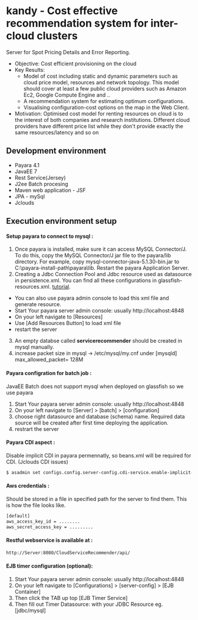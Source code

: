 # kandy -  Cost effective recommendation system for inter-cloud clusters
Server for Spot Pricing Details and Error Reporting.
* Objective: Cost efficient provisioning on the cloud
* Key Results: 
    * Model of cost including static and dynamic parameters such as cloud price model, resources and network topology. This model should cover at least a few public cloud providers such as Amazon Ec2, Google Compute Engine and ..
	* A recommendation system for estimating optimum configurations.  
	* Visualising configuration-cost options on the map in the Web Client. 
* Motivation: Optimised cost model for renting resources on cloud is to the interest of both companies and research institutions. Different cloud providers have different price list while they don't provide exactly the same resources/latency and so on

## Development environment

* Payara 4.1
* JavaEE 7
* Rest Service(Jersey)
* J2ee Batch procesing
* Maven web application - JSF
* JPA - mySql
* Jclouds

## Execution environment setup

#### Setup payara to connect to mysql :
1. 	Once payara is installed, make sure it can access MySQL Connector/J. To do this, copy the MySQL Connector/J jar file to the payara/lib directory. For example, copy mysql-connector-java-5.1.30-bin.jar to C:\payara-install-path\payara\lib. Restart the payara Application Server.
2. Creating a Jdbc Connection Pool and Jdbc resource used as datasource in persistence.xml. You can find all these configurations in glassfish-resources.xml. [tutorial](https://netbeans.org/kb/docs/web/mysql-webapp.html).
  * You can also use payara admin console to load this xml file and generate resource.
  * Start Your payara server admin console: usually http://localhost:4848
  * On your left navigate to [Resources]
  * Use [Add Resources Button] to load xml file
  * restart the server
3. An empty databse called **servicerecommender** should be created in mysql manually.
4. increase packet size in mysql -> /etc/mysql/my.cnf  under [mysqld] max_allowed_packet= 128M

#### Payara configration for batch job : 
JavaEE Batch does not support mysql when deployed on glassfish so we use payara

1. Start Your payara server admin console: usually http://localhost:4848
2. On your left navigate to [Server] > [batch] > [configuration]
3. choose right datasource and database (schema) name. Required data source will be created after first time deploying the application.
4. restrart the server

#### Payara CDI aspect :
Disable implicit CDI in payara permennatly, so beans.xml will be required for CDI. (Jclouds CDI issues)
```sh
$ asadmin set configs.config.server-config.cdi-service.enable-implicit-cdi=false
```

#### Aws credentials :
Should be stored in a file in specified path for the server to find them. This is how the file looks like.
```sh
[default]
aws_access_key_id = ........
aws_secret_access_key = .........
```

#### Restful webservice is available at :
```sh
http://Server:8080/CloudServiceRecommender/api/
```

#### EJB timer configuration (optional):
1. Start Your payara server admin console: usually http://localhost:4848
2. On your left navigate to [Configurations] > [server-config] > [EJB Container]
3. Then click the TAB up top [EJB Timer Service]
4. Then fill out Timer Datasource: with your JDBC Resource eg. [jdbc/mysql]
